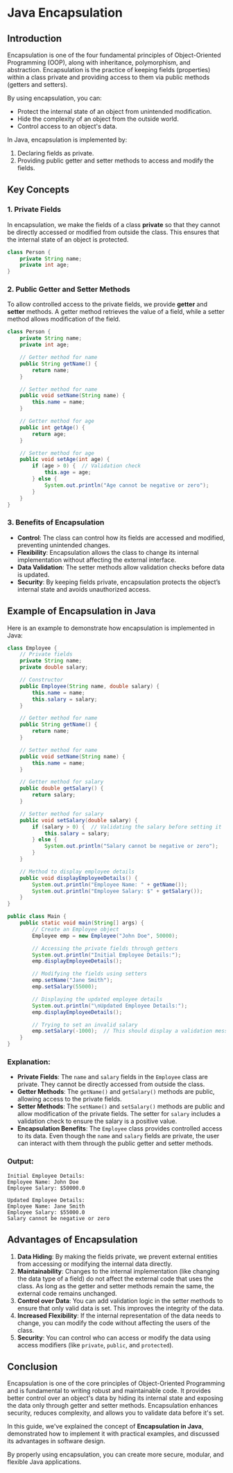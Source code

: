 # Java Encapsulation

## Introduction

Encapsulation is one of the four fundamental principles of Object-Oriented Programming (OOP), along with inheritance, polymorphism, and abstraction. Encapsulation is the practice of keeping fields (properties) within a class private and providing access to them via public methods (getters and setters).

By using encapsulation, you can:

- Protect the internal state of an object from unintended modification.
- Hide the complexity of an object from the outside world.
- Control access to an object's data.

In Java, encapsulation is implemented by:

1. Declaring fields as private.
2. Providing public getter and setter methods to access and modify the fields.

## Key Concepts

### 1. **Private Fields**

In encapsulation, we make the fields of a class **private** so that they cannot be directly accessed or modified from outside the class. This ensures that the internal state of an object is protected.

```java
class Person {
    private String name;
    private int age;
}
```

### 2. **Public Getter and Setter Methods**

To allow controlled access to the private fields, we provide **getter** and **setter** methods. A getter method retrieves the value of a field, while a setter method allows modification of the field.

```java
class Person {
    private String name;
    private int age;

    // Getter method for name
    public String getName() {
        return name;
    }

    // Setter method for name
    public void setName(String name) {
        this.name = name;
    }

    // Getter method for age
    public int getAge() {
        return age;
    }

    // Setter method for age
    public void setAge(int age) {
        if (age > 0) {  // Validation check
            this.age = age;
        } else {
            System.out.println("Age cannot be negative or zero");
        }
    }
}
```

### 3. **Benefits of Encapsulation**

- **Control**: The class can control how its fields are accessed and modified, preventing unintended changes.
- **Flexibility**: Encapsulation allows the class to change its internal implementation without affecting the external interface.
- **Data Validation**: The setter methods allow validation checks before data is updated.
- **Security**: By keeping fields private, encapsulation protects the object’s internal state and avoids unauthorized access.

## Example of Encapsulation in Java

Here is an example to demonstrate how encapsulation is implemented in Java:

```java
class Employee {
    // Private fields
    private String name;
    private double salary;

    // Constructor
    public Employee(String name, double salary) {
        this.name = name;
        this.salary = salary;
    }

    // Getter method for name
    public String getName() {
        return name;
    }

    // Setter method for name
    public void setName(String name) {
        this.name = name;
    }

    // Getter method for salary
    public double getSalary() {
        return salary;
    }

    // Setter method for salary
    public void setSalary(double salary) {
        if (salary > 0) {  // Validating the salary before setting it
            this.salary = salary;
        } else {
            System.out.println("Salary cannot be negative or zero");
        }
    }

    // Method to display employee details
    public void displayEmployeeDetails() {
        System.out.println("Employee Name: " + getName());
        System.out.println("Employee Salary: $" + getSalary());
    }
}

public class Main {
    public static void main(String[] args) {
        // Create an Employee object
        Employee emp = new Employee("John Doe", 50000);

        // Accessing the private fields through getters
        System.out.println("Initial Employee Details:");
        emp.displayEmployeeDetails();

        // Modifying the fields using setters
        emp.setName("Jane Smith");
        emp.setSalary(55000);

        // Displaying the updated employee details
        System.out.println("\nUpdated Employee Details:");
        emp.displayEmployeeDetails();

        // Trying to set an invalid salary
        emp.setSalary(-1000);  // This should display a validation message
    }
}
```

### Explanation:

- **Private Fields**: The `name` and `salary` fields in the `Employee` class are private. They cannot be directly accessed from outside the class.
- **Getter Methods**: The `getName()` and `getSalary()` methods are public, allowing access to the private fields.
- **Setter Methods**: The `setName()` and `setSalary()` methods are public and allow modification of the private fields. The setter for `salary` includes a validation check to ensure the salary is a positive value.
- **Encapsulation Benefits**: The `Employee` class provides controlled access to its data. Even though the `name` and `salary` fields are private, the user can interact with them through the public getter and setter methods.

### Output:

```
Initial Employee Details:
Employee Name: John Doe
Employee Salary: $50000.0

Updated Employee Details:
Employee Name: Jane Smith
Employee Salary: $55000.0
Salary cannot be negative or zero
```

## Advantages of Encapsulation

1. **Data Hiding**: By making the fields private, we prevent external entities from accessing or modifying the internal data directly.
2. **Maintainability**: Changes to the internal implementation (like changing the data type of a field) do not affect the external code that uses the class. As long as the getter and setter methods remain the same, the external code remains unchanged.
3. **Control over Data**: You can add validation logic in the setter methods to ensure that only valid data is set. This improves the integrity of the data.
4. **Increased Flexibility**: If the internal representation of the data needs to change, you can modify the code without affecting the users of the class.
5. **Security**: You can control who can access or modify the data using access modifiers (like `private`, `public`, and `protected`).

## Conclusion

Encapsulation is one of the core principles of Object-Oriented Programming and is fundamental to writing robust and maintainable code. It provides better control over an object's data by hiding its internal state and exposing the data only through getter and setter methods. Encapsulation enhances security, reduces complexity, and allows you to validate data before it's set.

In this guide, we've explained the concept of **Encapsulation in Java**, demonstrated how to implement it with practical examples, and discussed its advantages in software design.

By properly using encapsulation, you can create more secure, modular, and flexible Java applications.

